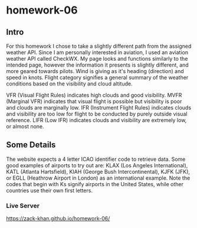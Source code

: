 # homework-06

## Intro

For this homework I chose to take a slightly different path from the assigned weather API. Since I am personally interested in aviation, I used an aviation weather API called CheckWX. My page looks and functions similarly to the intended page, however the information it presents is slightly different, and more geared towards pilots. Wind is giving as it's heading (direction) and speed in knots. Flight category signifies a general summary of the weather conditions based on the visibility and cloud altitude. 

  VFR (Visual Flight Rules) indicates high clouds and good visibility. 
  MVFR (Marginal VFR) indicates that visual flight is possible but visibility is poor and clouds are marginally low. 
  IFR (Instrument Flight Rules) indicates clouds and visibility are too low for flight to be conducted by purely outside visual reference. 
  LIFR (Low IFR) indicates clouds and visibility are extremely low, or almost none.

## Some Details

The website expects a 4 letter ICAO identifier code to retrieve data. Some good examples of airports to try out are: KLAX (Los Angeles International), KATL (Atlanta Hartsfield), KIAH (George Bush Intercontinental), KJFK (JFK), or EGLL (Heathrow Airport in London) as an international example. Note the codes that begin with Ks signify airports in the United States, while other countries use their own first letters.

### Live Server
https://zack-khan.github.io/homework-06/
